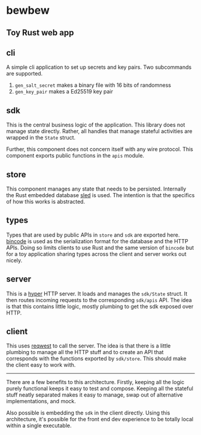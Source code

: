 # bewbew

## Toy Rust web app

## cli
A simple cli application to set up secrets and key pairs. Two subcommands are supported. 
1. `gen_salt_secret` makes a binary file with 16 bits of randomness
2. `gen_key_pair` makes a Ed25519 key pair

## sdk
This is the central business logic of the application. This library does not manage state directly. Rather, all handles that manage stateful activities are wrapped in the `State` struct. 

Further, this component does not concern itself with any wire protocol. This component exports public functions in the `apis` module.

## store
This component manages any state that needs to be persisted. Internally the Rust embedded database [sled](https://github.com/spacejam/sled) is used. The intention is that the specifics of how this works is abstracted. 

## types
Types that are used by public APIs in `store` and `sdk` are exported here. [bincode](https://github.com/bincode-org/bincode) is used as the serialization format for the database and the HTTP APIs. Doing so limits clients to use Rust and the same version of `bincode` but for a toy application sharing types across the client and server works out nicely. 

## server
This is a [hyper](https://github.com/hyperium/hyper) HTTP server. It loads and manages the `sdk/State` struct. It then routes incoming requests to the corresponding `sdk/apis` API. The idea is that this contains little logic, mostly plumbing to get the sdk exposed over HTTP.

## client
This uses [reqwest](https://github.com/seanmonstar/reqwest) to call the server. The idea is that there is a little plumbing to manage all the HTTP stuff and to create an API that corresponds with the functions exported by `sdk/store`. This should make the client easy to work with.

---

There are a few benefits to this architecture. Firstly, keeping all the logic purely functional keeps it easy to test and compose. Keeping all the stateful stuff neatly separated makes it easy to manage, swap out of alternative implementations, and mock. 

Also possible is embedding the `sdk` in the client directly. Using this architecture, it's possible for the front end dev experience to be totally local within a single executable. 